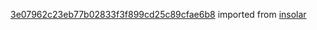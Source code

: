 [3e07962c23eb77b02833f3f899cd25c89cfae6b8](https://github.com/insolar/insolar/commit/3e07962c23eb77b02833f3f899cd25c89cfae6b8) imported from [insolar](https://github.com/insolar/insolar)
